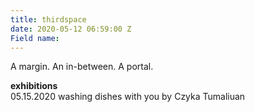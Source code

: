 ```yaml
---
title: thirdspace
date: 2020-05-12 06:59:00 Z
Field name: 
---
```


A margin. An in-between. A portal.

**exhibitions**
<br />
05.15.2020 washing dishes with you by Czyka Tumaliuan

